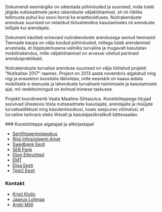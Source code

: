 <div class="left">
Dokumendi eesmärgiks on sätestada põhinõuded ja suunised, mida tuleb jälgida
nutiseadmete jaoks rakenduste väljatöötamisel, sh nii riiklike tellimuste
puhul kui soovi korral ka eraettevõtluses. Nutirakenduste arenduse suunised on
mõeldud töövahendina kasutamiseks nii arenduste tellijale kui arendajale.

Dokument käsitleb erinevaid nutirakenduste arendusega seotud teemasid.
Teemade kaupa on välja toodud põhinõuded, millega tuleb arendamisel arvestada,
et lõpptulemusena valmiks turvaline ja mugavalt kasutatav mobiilirakendus,
mille väljatöötamisel on arvesse võetud parimaid arenduspraktikaid.
</div>

<div class="right">
Nutirakenduste turvalise arenduse suunised on välja töötatud projekti
"Nutikaitse 2017" raames. Project on 2013 aasta novembris algatatud
ning riigi ja erasektori koostöös läbiviidav, mille eesmärk on kaasa
aidata mobiilsete e-teenuste ja lahenduste turvalisele toimimisele ja
kasutamisele ajal, mil veebitoimingud on kolinud inimese taskusse.

Projekti koordineerib Vaata Maailma Sihtasutus. Koostööleppega liitujad
soovivad üheskoos tõsta nutiseadmete kasutajate, arendajate ja müüjate
turvateadlikkust ning kasutamisoskusi, luues seejuures võimalusi, et
turvaline tarkvara oleks lihtsalt ja kasutajasõbralikult kättesaadav.
</div>

<div class="both">
### Koostööleppe algatajad ja allkirjastajad

- [Sertifitseerimiskeskus](https://sk.ee)
- [Riigi Infosüsteemi Amet](https://www.ria.ee)
- [Swedbank Eesti](https://www.swedbank.ee)
- [SEB Pank](http://www.seb.ee)
- [Elion Ettevõtted](https://www.elion.ee)
- [EMT](https://www.emt.ee)
- [Elisa Eesti](https://www.elisa.ee)
- [Tele2 Eesti](http://www.tele2.ee)

### Kontakt

- [Kristi Kivilo](mailto:kristi@vaatamaailma.ee)
- [Jaanus Loitmaa](mailto:jaanus@idee.ee)
- [Andri Möll](mailto:andri@dot.ee)
</div>
